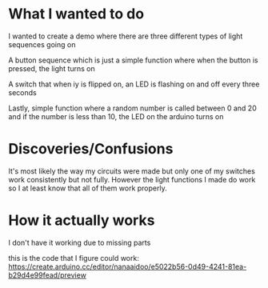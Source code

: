 # What I wanted to do
I wanted to create a demo where there are three different types of light sequences going on

A button sequence which is just a simple function where when the button is pressed, the light turns on

A switch that when iy is flipped on, an LED is flashing on and off every three seconds

Lastly, simple function where a random number is called between 0 and 20 and if the number is less than 10, the LED on the arduino turns on

# Discoveries/Confusions
It's most likely the way my circuits were made but only one of my switches work consistently but not fully. However the light functions I made do work so I at least know that all of them work properly.

# How it actually works
I don't have it working due to missing parts

this is the code that I figure could work:
https://create.arduino.cc/editor/nanaaidoo/e5022b56-0d49-4241-81ea-b29d4e99fead/preview
